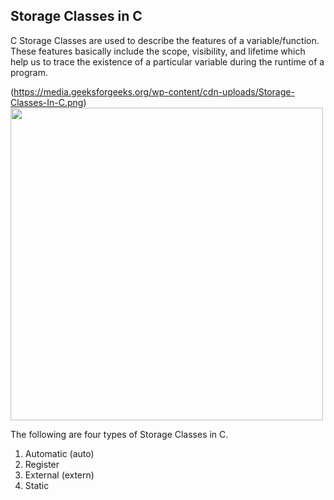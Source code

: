 Storage Classes in C
------------------------
C Storage Classes are used to describe the features of a variable/function. These features basically include the scope, visibility, and lifetime which help us to trace the existence of a particular variable during the runtime of a program.

(https://media.geeksforgeeks.org/wp-content/cdn-uploads/Storage-Classes-In-C.png)
<img src="./images/second.png" width = "500" height = "auto">

The following are four types of Storage Classes in C.

1. Automatic (auto)
2. Register
3. External (extern)
4. Static




